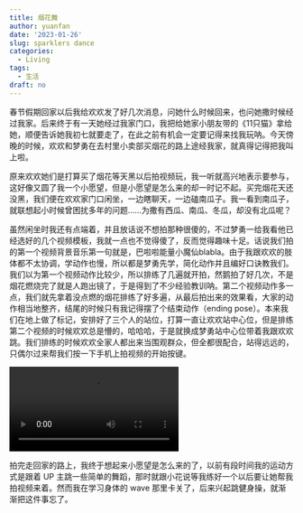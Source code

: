 ```yaml
---
title: 烟花舞
author: yuanfan
date: '2023-01-26'
slug: sparklers dance
categories:
  - Living
tags:
  - 生活
draft: no
---
```


<!--more-->

春节假期回家以后我给欢欢发了好几次消息，问她什么时候回来，也问她撒时候经过我家。后来终于有一天她经过我家门口，我把给她家小朋友带的《11只猫》拿给她，顺便告诉她我初七就要走了，在此之前有机会一定要记得来找我玩呐。今天傍晚的时候，欢欢和梦勇在去村里小卖部买烟花的路上途经我家，就真得记得把我叫上啦。

原来欢欢她们是打算买了烟花等天黑以后拍视频玩，我一听就高兴地表示要参与，这好像又圆了我一个小愿望，但是小愿望是怎么来的却一时记不起。买完烟花天还没黑，我们便在欢欢家门口闲坐，一边瞎聊天，一边磕南瓜子。我一看到南瓜子，就联想起小时候曾困扰多年的问题……为撒有西瓜、南瓜、冬瓜，却没有北瓜呢？

虽然闲坐时我还有点端着，并且放话说不想拍那种很傻的，不过梦勇一给我看他已经选好的几个视频模板，我就一点也不觉得傻了，反而觉得趣味十足。话说我们拍的第一个视频背景音乐第一句就是，巴啦啦能量小魔仙blabla。由于我跟欢欢的肢体都不太协调，学动作也慢，所以都是梦勇先学，简化动作并且编好口诀教我们。我们以为第一个视频动作比较少，所以排练了几遍就开拍，然鹅拍了好几次，不是烟花燃烧完了就是人跑出镜了，于是得到了不少经验教训呐。第二个视频动作多一点，我们就先拿着没点燃的烟花排练了好多遍，从最后拍出来的效果看，大家的动作相当地整齐，结尾的时候只有我记得摆了个结束动作（ending pose）。本来我们在地上做了标记，安排好了三个人的站位，打算一直让欢欢站中心位，但是排练第二个视频的时候欢欢总是懵的，哈哈哈，于是就换成梦勇站中心位带着我跟欢欢跳。我们排练的时候欢欢全家人都出来当围观群众，但全都很配合，站得远远的，只偶尔过来帮我们按一下手机上拍视频的开始按键。

<video src="https://yuanfan.rbind.io/images/2023/sparklers-dance-landscape.mp4" controls></video>

拍完走回家的路上，我终于想起来小愿望是怎么来的了，以前有段时间我的运动方式是跟着 UP 主跳一些简单的舞蹈，那时就跟小花说等我练好一个以后要让她帮我拍视频来着。然而我在学习身体的 wave 那里卡关了，后来兴起跳健身操，就渐渐把这件事忘了。
